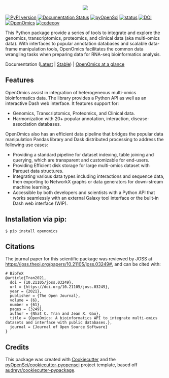 <p align="center">
  <img src="https://github.com/BioMeCIS-Lab/OpenOmics/raw/master/openomics_web/assets/openomics_logo.png" max-height="200">
</p>

[![PyPI version](https://badge.fury.io/py/openomics.svg)](https://badge.fury.io/py/openomics)
[![Documentation Status](https://readthedocs.org/projects/openomics/badge/?version=latest)](https://openomics.readthedocs.io/en/latest/?badge=latest)
[![pyOpenSci](https://tinyurl.com/y22nb8up)](https://github.com/pyOpenSci/software-review/issues/31)
[![status](https://joss.theoj.org/papers/aca43e3c2989a803b514faef72dd3294/status.svg)](https://joss.theoj.org/papers/aca43e3c2989a803b514faef72dd3294)
[![DOI](https://zenodo.org/badge/125549505.svg)](https://zenodo.org/badge/latestdoi/125549505)
[![OpenOmics](https://github.com/BioMeCIS-Lab/OpenOmics/actions/workflows/python-package.yml/badge.svg?branch=master)](https://github.com/BioMeCIS-Lab/OpenOmics/actions/workflows/python-package.yml)
[![codecov](https://codecov.io/gh/BioMeCIS-Lab/OpenOmics/branch/master/graph/badge.svg?token=6N1UZ27MPH)](https://codecov.io/gh/BioMeCIS-Lab/OpenOmics)

This Python package provide a series of tools to integrate and explore the genomics, transcriptomics, proteomics, and
clinical data (aka multi-omics data). With interfaces to popular annotation databases and scalable data-frame manipulation tools, OpenOmics facilitates the common
data wrangling tasks when preparing data for RNA-seq bioinformatics analysis.

Documentation ([Latest](https://openomics.readthedocs.io/en/latest/)
| [Stable](https://openomics.readthedocs.io/en/stable/))
| [OpenOmics at a glance](https://openomics.readthedocs.io/en/latest/usage/getting-started.html)

## Features
OpenOmics assist in integration of heterogeneous multi-omics bioinformatics data. The library provides a Python API as well as an interactive Dash web interface.
It features support for:
- Genomics, Transcriptomics, Proteomics, and Clinical data.
- Harmonization with 20+ popular annotation, interaction, disease-association databases.

OpenOmics also has an efficient data pipeline that bridges the popular data manipulation Pandas library and Dask distributed processing to address the following use cases:

- Providing a standard pipeline for dataset indexing, table joining and querying, which are transparent and customizable
  for end-users.
- Providing Efficient disk storage for large multi-omics dataset with Parquet data structures.
- Integrating various data types including interactions and sequence data, then exporting to NetworkX graphs or data generators for down-stream machine learning.
- Accessible by both developers and scientists with a Python API that works seamlessly with an external Galaxy tool interface or the built-in Dash web interface (WIP).


## Installation via pip:

```
$ pip install openomics
```

## 

## Citations
The journal paper for this scientific package was reviewed by JOSS at <https://joss.theoj.org/papers/10.21105/joss.03249#>, and can be cited with:

    # BibTeX
    @article{Tran2021,
      doi = {10.21105/joss.03249},
      url = {https://doi.org/10.21105/joss.03249},
      year = {2021},
      publisher = {The Open Journal},
      volume = {6},
      number = {61},
      pages = {3249},
      author = {Nhat C. Tran and Jean X. Gao},
      title = {OpenOmics: A bioinformatics API to integrate multi-omics datasets and interface with public databases.},
      journal = {Journal of Open Source Software}
    }



## Credits

This package was created with [Cookiecutter](https://github.com/audreyr/cookiecutter) and the [pyOpenSci/cookiecutter-pyopensci](https://github.com/pyOpenSci/cookiecutter-pyopensci) project template, based off [audreyr/cookiecutter-pypackage](https://github.com/audreyr/cookiecutter-pypackage).
